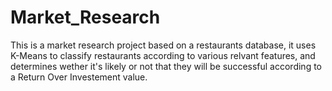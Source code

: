 # Market_Research

This is a market research project based on a restaurants database, it uses K-Means to classify restaurants according to various relvant features, and determines wether it's likely or not that they will be successful according to a Return Over Investement value.
